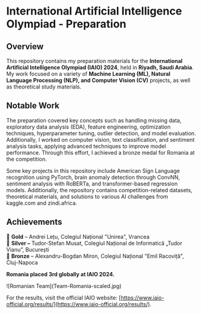 # International Artificial Intelligence Olympiad - Preparation

## Overview

This repository contains my preparation materials for the **International Artificial Intelligence Olympiad (IAIO) 2024**, held in **Riyadh, Saudi Arabia**. My work focused on a variety of **Machine Learning (ML), Natural Language Processing (NLP), and Computer Vision (CV)** projects, as well as theoretical study materials.&#x20;

## Notable Work

The preparation covered key concepts such as handling missing data, exploratory data analysis (EDA), feature engineering, optimization techniques, hyperparameter tuning, outlier detection, and model evaluation. Additionally, I worked on computer vision, text classification, and sentiment analysis tasks, applying advanced techniques to improve model performance. Through this effort, I achieved a bronze medal for Romania at the competition.

Some key projects in this repository include American Sign Language recognition using PyTorch, brain anomaly detection through ConvNN, sentiment analysis with RoBERTa, and transformer-based regression models. Additionally, the repository contains competition-related datasets, theoretical materials, and solutions to various AI challenges from kaggle.com and zindi.africa.

## Achievements

🏅 **Gold** – Andrei Lețu, Colegiul Național "Unirea", Vrancea\
🥈 **Silver –** Tudor-Stefan Musat, Colegiul Național de Informatică „Tudor Vianu”, București\
🥉 **Bronze** – Alexandru-Bogdan Miron, Colegiul Național "Emil Racoviță", Cluj-Napoca

**Romania placed 3rd globally at IAIO 2024.**



![Romanian Team]\(Team-Romania-scaled.jpg)



For the results, visit the official IAIO website: [https://www.iaio-official.org/results/](https://www.iaio-official.org/results/).


